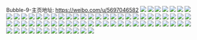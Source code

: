 Bubble-9-主页地址: https://weibo.com/u/5697046582 
![](https://wx4.sinaimg.cn/mw2000/006dye46gy1h8vfnnmujxj31o0280b2a.jpg) 
![](https://wx4.sinaimg.cn/mw2000/006dye46gy1h8vfnoqmwbj31o0280hdu.jpg) 
![](https://wx4.sinaimg.cn/mw2000/006dye46gy1h8gj0aro1kj31041fx7mv.jpg) 
![](https://wx4.sinaimg.cn/mw2000/006dye46gy1h8gj0f4l1ij310n1fjarp.jpg) 
![](https://wx4.sinaimg.cn/mw2000/006dye46gy1h8gj0s4mzlj31o0280u0x.jpg) 
![](https://wx4.sinaimg.cn/mw2000/006dye46gy1h8gj18rl5fj32801o0qv5.jpg) 
![](https://wx4.sinaimg.cn/mw2000/006dye46gy1h8gj00k0txj31o0280kjl.jpg) 
![](https://wx4.sinaimg.cn/mw2000/006dye46gy1h8gj1qio4xj31o0280kjl.jpg) 
![](https://wx4.sinaimg.cn/mw2000/006dye46gy1h8gj29r3aaj31o0280hdt.jpg) 
![](https://wx4.sinaimg.cn/mw2000/006dye46gy1h8gj2s2cisj31o0280x6p.jpg) 
![](https://wx4.sinaimg.cn/mw2000/006dye46gy1h8gj07rq26j31o028iu0x.jpg) 
![](https://wx4.sinaimg.cn/mw2000/006dye46gy1h8asp0lt9fj31as1m2e7l.jpg) 
![](https://wx4.sinaimg.cn/mw2000/006dye46gy1h8asp255duj31m52o6b2a.jpg) 
![](https://wx4.sinaimg.cn/mw2000/006dye46gy1h8asoxs839j31qw339b2a.jpg) 
![](https://wx4.sinaimg.cn/mw2000/006dye46gy1h88hek9gfwj30ku0kutfe.jpg) 
![](https://wx4.sinaimg.cn/mw2000/006dye46gy1h88hejsqs0j31o0280b2a.jpg) 
![](https://wx4.sinaimg.cn/mw2000/006dye46gy1h88helbid8j32c03407wi.jpg) 
![](https://wx4.sinaimg.cn/mw2000/006dye46gy1h88hely2cdj316o1kwk77.jpg) 
![](https://wx4.sinaimg.cn/mw2000/006dye46gy1h81gk4kgk6j32c0340b2b.jpg) 
![](https://wx4.sinaimg.cn/mw2000/006dye46gy1h81gk74y63j32c03404qp.jpg) 
![](https://wx4.sinaimg.cn/mw2000/006dye46gy1h81gk22x1dj32c0340hdv.jpg) 
![](https://wx4.sinaimg.cn/mw2000/006dye46gy1h7y0nsuakaj316o1kwh01.jpg) 
![](https://wx4.sinaimg.cn/mw2000/006dye46gy1h7y0nvmwcoj316o1kwh0h.jpg) 
![](https://wx4.sinaimg.cn/mw2000/006dye46gy1h7y0nxbfazj32c0340b29.jpg) 
![](https://wx4.sinaimg.cn/mw2000/006dye46gy1h7y0nuqzwlj32c0340u0x.jpg) 
![](https://wx4.sinaimg.cn/mw2000/006dye46gy1h7y0nyag6rj32c0340b29.jpg) 
![](https://wx4.sinaimg.cn/mw2000/006dye46gy1h7y0nrqh4sj30sg4h6hdu.jpg) 
![](https://wx4.sinaimg.cn/mw2000/006dye46gy1h7egh2xbxbj31o02807wi.jpg) 
![](https://wx4.sinaimg.cn/mw2000/006dye46gy1h7egh0exy8j31o0280u0x.jpg) 
![](https://wx4.sinaimg.cn/mw2000/006dye46gy1h7egh4vgm2j30ku0kuq9y.jpg) 
![](https://wx4.sinaimg.cn/mw2000/006dye46gy1h7egh74ovuj31o0280e82.jpg) 
![](https://wx4.sinaimg.cn/mw2000/006dye46gy1h7egh941vjj31o02801ky.jpg) 
![](https://wx4.sinaimg.cn/mw2000/006dye46gy1h7egh4am9xj32c0340b2a.jpg) 
![](https://wx4.sinaimg.cn/mw2000/006dye46gy1h77e9s9l3sj31o02804qp.jpg) 
![](https://wx4.sinaimg.cn/mw2000/006dye46gy1h77e9wcsaqj31o02807wi.jpg) 
![](https://wx4.sinaimg.cn/mw2000/006dye46gy1h6reqb1tgcj30zm1000wp.jpg) 
![](https://wx4.sinaimg.cn/mw2000/006dye46gy1h6reqcu2uuj32c02utkjn.jpg) 
![](https://wx4.sinaimg.cn/mw2000/006dye46gy1h6reqamocxj316o1kwnco.jpg) 
![](https://wx4.sinaimg.cn/mw2000/006dye46gy1h6oqooes9lj30ye1lin50.jpg) 
![](https://wx4.sinaimg.cn/mw2000/006dye46gy1h6jar0b7sqj316o1kwkh8.jpg) 
![](https://wx4.sinaimg.cn/mw2000/006dye46gy1h6jar8h7n2j32c0340kjo.jpg) 
![](https://wx4.sinaimg.cn/mw2000/006dye46gy1h6jarfg5znj32c034rnpd.jpg) 
![](https://wx4.sinaimg.cn/mw2000/006dye46gy1h6amaq0lvbj32c031v7wi.jpg) 
![](https://wx4.sinaimg.cn/mw2000/006dye46gy1h6amasu0xij32bw30cx6p.jpg) 
![](https://wx4.sinaimg.cn/mw2000/006dye46gy1h6amau9p8uj32c0340age.jpg) 
![](https://wx4.sinaimg.cn/mw2000/006dye46gy1h6amav0nfuj32c0340kjl.jpg) 
![](https://wx4.sinaimg.cn/mw2000/006dye46gy1h6amaw9pkrj32c033zu0x.jpg) 
![](https://wx4.sinaimg.cn/mw2000/006dye46gy1h5zd5opdy2j31o02801kx.jpg) 
![](https://wx4.sinaimg.cn/mw2000/006dye46gy1h5zd5pszvuj31o0280wn1.jpg) 
![](https://wx4.sinaimg.cn/mw2000/006dye46gy1h5zd5lzfohj31o02801kx.jpg) 
![](https://wx4.sinaimg.cn/mw2000/006dye46gy1h5zd5r8t2wj32c0340x6p.jpg) 
![](https://wx4.sinaimg.cn/mw2000/006dye46gy1h5zd5tctg5j32c0340kjm.jpg) 
![](https://wx4.sinaimg.cn/mw2000/006dye46gy1h5zd5veu4cj30si0ykjt7.jpg) 
![](https://wx4.sinaimg.cn/mw2000/006dye46gy1h5wouuojazj313u0tumz7.jpg) 
![](https://wx4.sinaimg.cn/mw2000/006dye46gy1h58ufzu7lzj31o02804qp.jpg) 
![](https://wx4.sinaimg.cn/mw2000/006dye46gy1h58ug14ksyj31o0280e81.jpg) 
![](https://wx4.sinaimg.cn/mw2000/006dye46gy1h58ug2edt5j31o0280e81.jpg) 
![](https://wx4.sinaimg.cn/mw2000/006dye46gy1h58ufylfc5j31o02801kx.jpg) 
![](https://wx4.sinaimg.cn/mw2000/006dye46gy1h4ls0azf2lj31o0280x6p.jpg) 
![](https://wx4.sinaimg.cn/mw2000/006dye46gy1h4ls0j8t5lj31o02801ky.jpg) 
![](https://wx4.sinaimg.cn/mw2000/006dye46gy1h4ls0dso4oj31o0280x6p.jpg) 
![](https://wx4.sinaimg.cn/mw2000/006dye46gy1h4ls085ipaj32c02yf4qq.jpg) 
![](https://wx4.sinaimg.cn/mw2000/006dye46gy1h4ls0kwqs3j32c02wf4qq.jpg) 
![](https://wx4.sinaimg.cn/mw2000/006dye46gy1h4ls0f9s72j32c03401kz.jpg) 
![](https://wx4.sinaimg.cn/mw2000/006dye46gy1h4fv9e358jj32233557wj.jpg) 
![](https://wx4.sinaimg.cn/mw2000/006dye46gy1h4fv9f2puwj318o21v4qp.jpg) 
![](https://wx4.sinaimg.cn/mw2000/006dye46gy1h3oe41o0zlj31o0280u0y.jpg) 
![](https://wx4.sinaimg.cn/mw2000/006dye46gy1h2xs507wa2j30u00u043l.jpg) 
![](https://wx4.sinaimg.cn/mw2000/006dye46gy1h2xs4yqxlxj31400u077y.jpg) 
